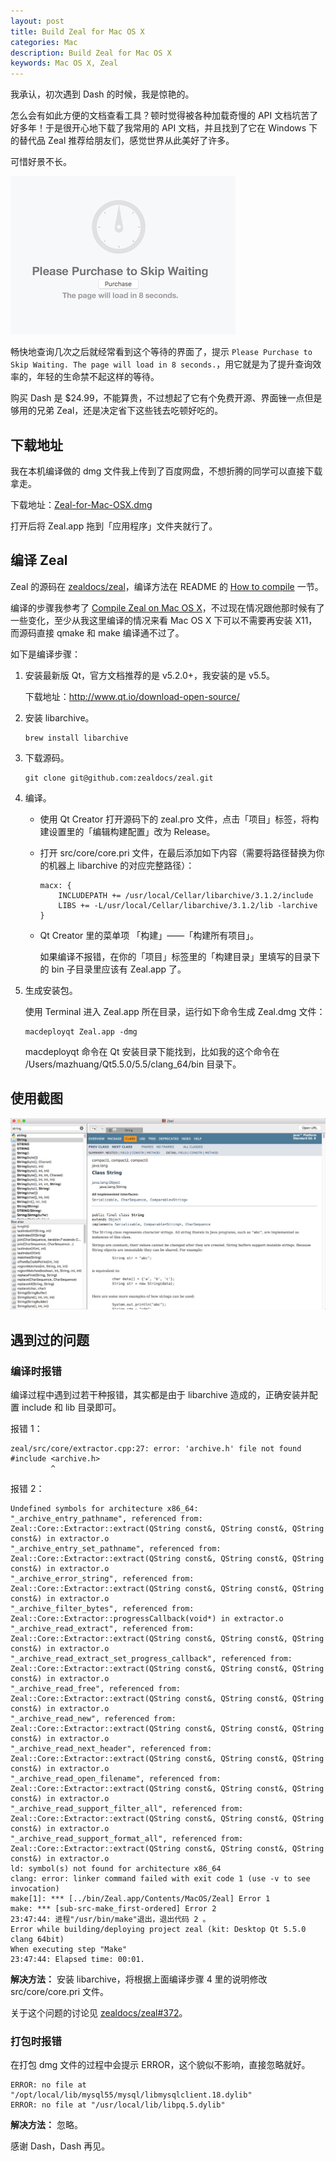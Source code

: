 ```yaml
---
layout: post
title: Build Zeal for Mac OS X
categories: Mac
description: Build Zeal for Mac OS X
keywords: Mac OS X, Zeal
---
```


我承认，初次遇到 Dash 的时候，我是惊艳的。

怎么会有如此方便的文档查看工具？顿时觉得被各种加载奇慢的 API 文档坑苦了好多年！于是很开心地下载了我常用的 API 文档，并且找到了它在 Windows 下的替代品 Zeal 推荐给朋友们，感觉世界从此美好了许多。

可惜好景不长。

![](/back_up_images/posts/mac/dash-wait.png)

畅快地查询几次之后就经常看到这个等待的界面了，提示 `Please Purchase to Skip Waiting. The page will load in 8 seconds.`，用它就是为了提升查询效率的，年轻的生命禁不起这样的等待。

购买 Dash 是 $24.99，不能算贵，不过想起了它有个免费开源、界面锉一点但是够用的兄弟 Zeal，还是决定省下这些钱去吃顿好吃的。

## 下载地址

我在本机编译做的 dmg 文件我上传到了百度网盘，不想折腾的同学可以直接下载拿走。

下载地址：[Zeal-for-Mac-OSX.dmg][4]

打开后将 Zeal.app 拖到「应用程序」文件夹就行了。

## 编译 Zeal

Zeal 的源码在 [zealdocs/zeal][1]，编译方法在 README 的 [How to compile][2] 一节。

编译的步骤我参考了 [Compile Zeal on Mac OS X][3]，不过现在情况跟他那时候有了一些变化，至少从我这里编译的情况来看 Mac OS X 下可以不需要再安装 X11，而源码直接 qmake 和 make 编译通不过了。

如下是编译步骤：

1. 安装最新版 Qt，官方文档推荐的是 v5.2.0+，我安装的是 v5.5。

   下载地址：<http://www.qt.io/download-open-source/>

2. 安装 libarchive。

   ```
   brew install libarchive
   ```

3. 下载源码。

   ```
   git clone git@github.com:zealdocs/zeal.git
   ```

4. 编译。
   * 使用 Qt Creator 打开源码下的 zeal.pro 文件，点击「项目」标签，将构建设置里的「编辑构建配置」改为 Release。
   * 打开 src/core/core.pri 文件，在最后添加如下内容（需要将路径替换为你的机器上 libarchive 的对应完整路径）：

     ```
     macx: {
         INCLUDEPATH += /usr/local/Cellar/libarchive/3.1.2/include
         LIBS += -L/usr/local/Cellar/libarchive/3.1.2/lib -larchive
     }
     ```
   * Qt Creator 里的菜单项 「构建」——「构建所有项目」。

     如果编译不报错，在你的「项目」标签里的「构建目录」里填写的目录下的 bin 子目录里应该有 Zeal.app 了。

5. 生成安装包。

   使用 Terminal 进入 Zeal.app 所在目录，运行如下命令生成 Zeal.dmg 文件：

   ```
   macdeployqt Zeal.app -dmg
   ```

   macdeployqt 命令在 Qt 安装目录下能找到，比如我的这个命令在 /Users/mazhuang/Qt5.5.0/5.5/clang_64/bin 目录下。

## 使用截图

![zeal-for-mac](/back_up_images/posts/mac/zeal-for-mac.png)

## 遇到过的问题

### 编译时报错

编译过程中遇到过若干种报错，其实都是由于 libarchive 造成的，正确安装并配置 include 和 lib 目录即可。

报错 1：

```
zeal/src/core/extractor.cpp:27: error: 'archive.h' file not found
#include <archive.h>
         ^
```

报错 2：

```
Undefined symbols for architecture x86_64:
"_archive_entry_pathname", referenced from:
Zeal::Core::Extractor::extract(QString const&, QString const&, QString const&) in extractor.o
"_archive_entry_set_pathname", referenced from:
Zeal::Core::Extractor::extract(QString const&, QString const&, QString const&) in extractor.o
"_archive_error_string", referenced from:
Zeal::Core::Extractor::extract(QString const&, QString const&, QString const&) in extractor.o
"_archive_filter_bytes", referenced from:
Zeal::Core::Extractor::progressCallback(void*) in extractor.o
"_archive_read_extract", referenced from:
Zeal::Core::Extractor::extract(QString const&, QString const&, QString const&) in extractor.o
"_archive_read_extract_set_progress_callback", referenced from:
Zeal::Core::Extractor::extract(QString const&, QString const&, QString const&) in extractor.o
"_archive_read_free", referenced from:
Zeal::Core::Extractor::extract(QString const&, QString const&, QString const&) in extractor.o
"_archive_read_new", referenced from:
Zeal::Core::Extractor::extract(QString const&, QString const&, QString const&) in extractor.o
"_archive_read_next_header", referenced from:
Zeal::Core::Extractor::extract(QString const&, QString const&, QString const&) in extractor.o
"_archive_read_open_filename", referenced from:
Zeal::Core::Extractor::extract(QString const&, QString const&, QString const&) in extractor.o
"_archive_read_support_filter_all", referenced from:
Zeal::Core::Extractor::extract(QString const&, QString const&, QString const&) in extractor.o
"_archive_read_support_format_all", referenced from:
Zeal::Core::Extractor::extract(QString const&, QString const&, QString const&) in extractor.o
ld: symbol(s) not found for architecture x86_64
clang: error: linker command failed with exit code 1 (use -v to see invocation)
make[1]: *** [../bin/Zeal.app/Contents/MacOS/Zeal] Error 1
make: *** [sub-src-make_first-ordered] Error 2
23:47:44: 进程"/usr/bin/make"退出，退出代码 2 。
Error while building/deploying project zeal (kit: Desktop Qt 5.5.0 clang 64bit)
When executing step "Make"
23:47:44: Elapsed time: 00:01.
```

**解决方法：** 安装 libarchive，将根据上面编译步骤 4 里的说明修改 src/core/core.pri 文件。

关于这个问题的讨论见 [zealdocs/zeal#372][5]。

### 打包时报错

在打包 dmg 文件的过程中会提示 ERROR，这个貌似不影响，直接忽略就好。

```
ERROR: no file at "/opt/local/lib/mysql55/mysql/libmysqlclient.18.dylib"
ERROR: no file at "/usr/local/lib/libpq.5.dylib"
```

**解决方法：** 忽略。

感谢 Dash，Dash 再见。

[1]: https://github.com/zealdocs/zeal
[2]: https://github.com/zealdocs/zeal#how-to-compile
[3]: http://www.hjue.me/post/compile-zear-on-mac-os-x
[4]: http://pan.baidu.com/s/1boqExRp
[5]: https://github.com/zealdocs/zeal/pull/372
